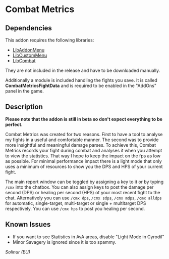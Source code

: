 # Combat Metrics

## Dependencies

This addon requires the following libraries:

* [LibAddonMenu](https://www.esoui.com/downloads/info7-LibAddonMenu.html)
* [LibCustomMenu](https://www.esoui.com/downloads/info1146-LibCustomMenu.html)
* [LibCombat](https://www.esoui.com/downloads/info2528-LibCombat.html)

They are not included in the release and have to be downloaded manually.

Additionally a module is included handling the fights you save. It is called **CombatMetricsFightData** and is required to be enabled in the "AddOns" panel in the game.

## Description

**Please note that the addon is still in beta so don't expect everything to be perfect.**

Combat Metrics was created for two reasons. First to have a tool to analyse my fights in a useful and comfortable manner. The second was to provide more insightful and meaningful damage parses. To achieve this, Combat Metrics records your fight during combat and analyses it when you attempt to view the statistics. That way I hope to keep the impact on the fps as low as possible. For minimal performance impact there is a light mode that only uses a minimum of resources to show you the DPS and HPS of your current fight.

The main report window can be toggled by assigning a key to it or by typing `/cmx` into the chatbox. 
You can also assign keys to post the damage per second (DPS) or healing per second (HPS) of your most recent fight to the chat. Alternatively you can use `/cmx dps`, `/cmx sdps`, `/cmx mdps`, `/cmx alldps` for automatic, single-target, multi-target or single + multitarget DPS respectively. You can use `/cmx hps` to post you healing per second.

## Known Issues
* If you want to see Statistics in AvA areas, disable "Light Mode in Cyrodil"
* Minor Savagery is ignored since it is too spammy.

*Solinur (EU)*
